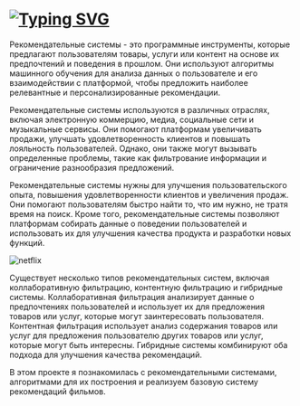 # [![Typing SVG](https://readme-typing-svg.herokuapp.com?color=%2336BCF7&lines=Algorithm+Recommendation+Service)](https://git.io/typing-svg)

Рекомендательные системы - это программные инструменты, которые предлагают пользователям товары, услуги или контент 
на основе их предпочтений и поведения в прошлом. Они используют алгоритмы машинного обучения для анализа данных о 
пользователе и его взаимодействии с платформой, чтобы предложить наиболее релевантные и персонализированные рекомендации.

Рекомендательные системы используются в различных отраслях, включая электронную коммерцию, медиа, социальные сети и 
музыкальные сервисы. Они помогают платформам увеличивать продажи, улучшать удовлетворенность клиентов и повышать 
лояльность пользователей. Однако, они также могут вызывать определенные проблемы, такие как фильтрование информации 
и ограничение разнообразия предложений.

Рекомендательные системы нужны для улучшения пользовательского опыта, повышения удовлетворенности клиентов и увеличения 
продаж. Они помогают пользователям быстро найти то, что им нужно, не тратя время на поиск. Кроме того, 
рекомендательные системы позволяют платформам собирать данные о поведении пользователей и использовать 
их для улучшения качества продукта и разработки новых функций.

![netflix](misc/images/netflix.png)

Существует несколько типов рекомендательных систем, включая коллаборативную фильтрацию, контентную фильтрацию и 
гибридные системы. Коллаборативная фильтрация анализирует данные о предпочтениях пользователей и использует их 
для предложения товаров или услуг, которые могут заинтересовать пользователя. Контентная фильтрация использует анализ 
содержания товаров или услуг для предложения пользователю других товаров или услуг, которые могут быть интересны. 
Гибридные системы комбинируют оба подхода для улучшения качества рекомендаций.



В этом проекте я познакомилась с рекомендательными системами, алгоритмами для их построения и реализуем базовую систему 
рекомендаций фильмов.
